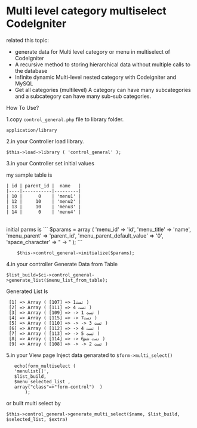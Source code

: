 Multi level category multiselect CodeIgniter
==========
related this topic:

 * generate data for Multi level category or menu in multiselect of CodeIgniter
 * A recursive method to storing hierarchical data without multiple calls to the database
 * Infinite dynamic Multi-level nested category with Codeigniter and MySQL
 * Get all categories (multilevel) A category can have many subcategories and a subcategory can have many sub-sub categories.
 

How To Use?

1.copy ```control_general.php``` file to library folder.
```
application/library
```
2.in your Controller load library.
```
$this->load->library ( 'control_general' );
```

3.in your Controller set initial values

my sample table is
```
| id | parent_id |  name   |
|----|-----------|---------|
| 10 |      0    | 'menu1' |
| 12 |     10    | 'menu2' |
| 13 |     10    | 'menu3' |
| 14 |      0    | 'menu4' |
```
<br/>
initial parms is
```
  $params = array (   
 'menu_id' => 'id',        
 'menu_title' => 'name',        
 'menu_parent' => 'parent_id',        
 'menu_parent_default_value' => '0',        
 'space_character' => " -> "        
 );
```

		$this->control_general->initialize($params);

4.in your controller Generate Data from Table

 ```
 $list_build=$ci->control_general->generate_list($menu_list_from_table);
 ```
  
  Generated List Is 
```
 [1] => Array ( [107] => تست1 ) 
 [2] => Array ( [111] => تست 4 )
 [3] => Array ( [109] => -> تست 1 ) 
 [4] => Array ( [115] => -> تست7 ) 
 [5] => Array ( [110] => -> -> تست 3 ) 
 [6] => Array ( [112] => -> تست 4 ) 
 [7] => Array ( [113] => -> تست 5 )
 [8] => Array ( [114] => -> تست شش6 )
 [9] => Array ( [108] => -> -> تست 2 )
```
5.in your View page Inject data genarated to ```$form->multi_select()```
 
 ```
    echo(form_multiselect (
    'menulist[]',
    $list_build,
    $menu_selected_list ,
    array("class"=>"form-control")  )
		);
```    
or built multi select by 

```$this->control_general->generate_multi_select($name, $list_build, $selected_list, $extra)```

